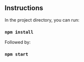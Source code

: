 ## Instructions

In the project directory, you can run:

### `npm install`

Followed by:

### `npm start`
